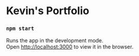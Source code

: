 # Kevin's Portfolio


### `npm start`

Runs the app in the development mode.\
Open [http://localhost:3000](http://localhost:3000) to view it in the browser.

